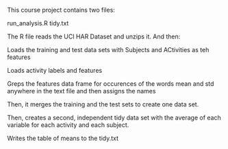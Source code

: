 This course project contains two files:

run_analysis.R
tidy.txt

The R file reads the UCI HAR Dataset and unzips it. And then:

Loads the training and test data sets with Subjects and ACtivities as teh features

Loads activity labels and features 

Greps the features data frame for occurences of the words mean and std anywhere in the text file and then assigns the names 

Then, it merges the training and the test sets to create one data set.

Then, creates a second, independent tidy data set with the average of each variable for each activity and each subject.

Writes the table of means to the tidy.txt 